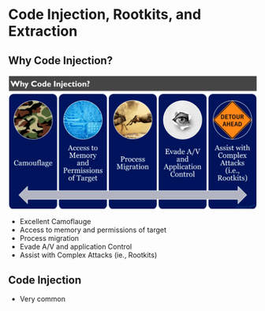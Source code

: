 # Code Injection, Rootkits, and Extraction

## Why Code Injection?

![](../../.gitbook/assets/image.png)

* Excellent Camoflauge
* Access to memory and permissions of target
* Process migration
* Evade A/V and application Control
* Assist with Complex Attacks (ie., Rootkits)

## Code Injection

* Very common

